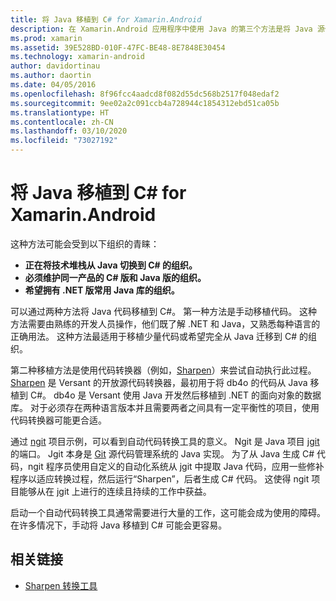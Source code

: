 ```yaml
---
title: 将 Java 移植到 C# for Xamarin.Android
description: 在 Xamarin.Android 应用程序中使用 Java 的第三个方法是将 Java 源代码移植到 C#。
ms.prod: xamarin
ms.assetid: 39E528BD-010F-47FC-BE48-8E7848E30454
ms.technology: xamarin-android
author: davidortinau
ms.author: daortin
ms.date: 04/05/2016
ms.openlocfilehash: 8f96fcc4aadcd8f082d55dc568b2517f048edaf2
ms.sourcegitcommit: 9ee02a2c091ccb4a728944c1854312ebd51ca05b
ms.translationtype: HT
ms.contentlocale: zh-CN
ms.lasthandoff: 03/10/2020
ms.locfileid: "73027192"
---
```

# <a name="porting-java-to-c-for-xamarinandroid"></a>将 Java 移植到 C# for Xamarin.Android

这种方法可能会受到以下组织的青睐：

- **正在将技术堆栈从 Java 切换到 C# 的组织。**
- **必须维护同一产品的 C# 版和 Java 版的组织。**
- **希望拥有 .NET 版常用 Java 库的组织。**

可以通过两种方法将 Java 代码移植到 C#。 第一种方法是手动移植代码。 这种方法需要由熟练的开发人员操作，他们既了解 .NET 和 Java，又熟悉每种语言的正确用法。 这种方法最适用于移植少量代码或希望完全从 Java 迁移到 C# 的组织。

第二种移植方法是使用代码转换器（例如，[Sharpen](https://github.com/mono/sharpen)）来尝试自动执行此过程。 [Sharpen](https://github.com/mono/sharpen) 是 Versant 的开放源代码转换器，最初用于将 db4o  的代码从 Java 移植到 C#。 db4o 是 Versant 使用 Java 开发然后移植到 .NET 的面向对象的数据库。 对于必须存在两种语言版本并且需要两者之间具有一定平衡性的项目，使用代码转换器可能更合适。

通过 [ngit](https://github.com/mono/ngit) 项目示例，可以看到自动代码转换工具的意义。
Ngit 是 Java 项目 [jgit](https://eclipse.org/) 的端口。
Jgit 本身是 [Git](https://git-scm.com/) 源代码管理系统的 Java 实现。 为了从 Java 生成 C# 代码，ngit 程序员使用自定义的自动化系统从 jgit 中提取 Java 代码，应用一些修补程序以适应转换过程，然后运行“Sharpen”，后者生成 C# 代码。 这使得 ngit 项目能够从在 jgit 上进行的连续且持续的工作中获益。

启动一个自动代码转换工具通常需要进行大量的工作，这可能会成为使用的障碍。 在许多情况下，手动将 Java 移植到 C# 可能会更容易。

## <a name="related-links"></a>相关链接

- [Sharpen 转换工具](https://github.com/mono/sharpen)
